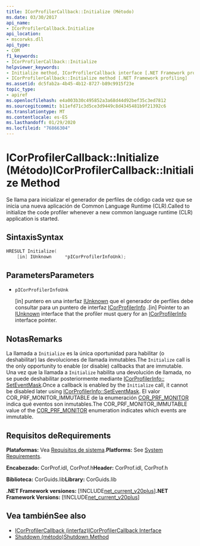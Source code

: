 ```yaml
---
title: ICorProfilerCallback::Initialize (Método)
ms.date: 03/30/2017
api_name:
- ICorProfilerCallback.Initialize
api_location:
- mscorwks.dll
api_type:
- COM
f1_keywords:
- ICorProfilerCallback::Initialize
helpviewer_keywords:
- Initialize method, ICorProfilerCallback interface [.NET Framework profiling]
- ICorProfilerCallback::Initialize method [.NET Framework profiling]
ms.assetid: dc5fab2a-4b45-4b12-8727-b89c9915f23e
topic_type:
- apiref
ms.openlocfilehash: e4a003b30c495852a3a68d44d92bef35c3ed7812
ms.sourcegitcommit: b11efd71c3d5ce3d9449c8d4345481b9f21392c6
ms.translationtype: MT
ms.contentlocale: es-ES
ms.lasthandoff: 01/29/2020
ms.locfileid: "76866304"
---
```

# <a name="icorprofilercallbackinitialize-method"></a><span data-ttu-id="5e6a9-102">ICorProfilerCallback::Initialize (Método)</span><span class="sxs-lookup"><span data-stu-id="5e6a9-102">ICorProfilerCallback::Initialize Method</span></span>
<span data-ttu-id="5e6a9-103">Se llama para inicializar el generador de perfiles de código cada vez que se inicia una nueva aplicación de Common Language Runtime (CLR).</span><span class="sxs-lookup"><span data-stu-id="5e6a9-103">Called to initialize the code profiler whenever a new common language runtime (CLR) application is started.</span></span>  
  
## <a name="syntax"></a><span data-ttu-id="5e6a9-104">Sintaxis</span><span class="sxs-lookup"><span data-stu-id="5e6a9-104">Syntax</span></span>  
  
```cpp  
HRESULT Initialize(  
    [in] IUnknown     *pICorProfilerInfoUnk);  
```  
  
## <a name="parameters"></a><span data-ttu-id="5e6a9-105">Parameters</span><span class="sxs-lookup"><span data-stu-id="5e6a9-105">Parameters</span></span>

- `pICorProfilerInfoUnk`

  <span data-ttu-id="5e6a9-106">\[in] puntero en una interfaz [IUnknown](/cpp/atl/iunknown) que el generador de perfiles debe consultar para un puntero de interfaz [ICorProfilerInfo](icorprofilerinfo-interface.md) .</span><span class="sxs-lookup"><span data-stu-id="5e6a9-106">\[in] Pointer to an [IUnknown](/cpp/atl/iunknown) interface that the profiler must query for an [ICorProfilerInfo](icorprofilerinfo-interface.md) interface pointer.</span></span>  

## <a name="remarks"></a><span data-ttu-id="5e6a9-107">Notas</span><span class="sxs-lookup"><span data-stu-id="5e6a9-107">Remarks</span></span>  
 <span data-ttu-id="5e6a9-108">La llamada a `Initialize` es la única oportunidad para habilitar (o deshabilitar) las devoluciones de llamada inmutables.</span><span class="sxs-lookup"><span data-stu-id="5e6a9-108">The `Initialize` call is the only opportunity to enable (or disable) callbacks that are immutable.</span></span> <span data-ttu-id="5e6a9-109">Una vez que la llamada a `Initialize` habilita una devolución de llamada, no se puede deshabilitar posteriormente mediante [ICorProfilerInfo:: SetEventMask](icorprofilerinfo-seteventmask-method.md).</span><span class="sxs-lookup"><span data-stu-id="5e6a9-109">Once a callback is enabled by the `Initialize` call, it cannot be disabled later using [ICorProfilerInfo::SetEventMask](icorprofilerinfo-seteventmask-method.md).</span></span> <span data-ttu-id="5e6a9-110">El valor COR_PRF_MONITOR_IMMUTABLE de la enumeración [COR_PRF_MONITOR](cor-prf-monitor-enumeration.md) indica qué eventos son inmutables.</span><span class="sxs-lookup"><span data-stu-id="5e6a9-110">The COR_PRF_MONITOR_IMMUTABLE value of the [COR_PRF_MONITOR](cor-prf-monitor-enumeration.md) enumeration indicates which events are immutable.</span></span>  
  
## <a name="requirements"></a><span data-ttu-id="5e6a9-111">Requisitos de</span><span class="sxs-lookup"><span data-stu-id="5e6a9-111">Requirements</span></span>  
 <span data-ttu-id="5e6a9-112">**Plataformas:** Vea [Requisitos de sistema](../../../../docs/framework/get-started/system-requirements.md).</span><span class="sxs-lookup"><span data-stu-id="5e6a9-112">**Platforms:** See [System Requirements](../../../../docs/framework/get-started/system-requirements.md).</span></span>  
  
 <span data-ttu-id="5e6a9-113">**Encabezado:** CorProf.idl, CorProf.h</span><span class="sxs-lookup"><span data-stu-id="5e6a9-113">**Header:** CorProf.idl, CorProf.h</span></span>  
  
 <span data-ttu-id="5e6a9-114">**Biblioteca:** CorGuids.lib</span><span class="sxs-lookup"><span data-stu-id="5e6a9-114">**Library:** CorGuids.lib</span></span>  
  
 <span data-ttu-id="5e6a9-115">**.NET Framework versiones:** [!INCLUDE[net_current_v20plus](../../../../includes/net-current-v20plus-md.md)]</span><span class="sxs-lookup"><span data-stu-id="5e6a9-115">**.NET Framework Versions:** [!INCLUDE[net_current_v20plus](../../../../includes/net-current-v20plus-md.md)]</span></span>  
  
## <a name="see-also"></a><span data-ttu-id="5e6a9-116">Vea también</span><span class="sxs-lookup"><span data-stu-id="5e6a9-116">See also</span></span>

- [<span data-ttu-id="5e6a9-117">ICorProfilerCallback (interfaz)</span><span class="sxs-lookup"><span data-stu-id="5e6a9-117">ICorProfilerCallback Interface</span></span>](icorprofilercallback-interface.md)
- [<span data-ttu-id="5e6a9-118">Shutdown (método)</span><span class="sxs-lookup"><span data-stu-id="5e6a9-118">Shutdown Method</span></span>](icorprofilercallback-shutdown-method.md)
